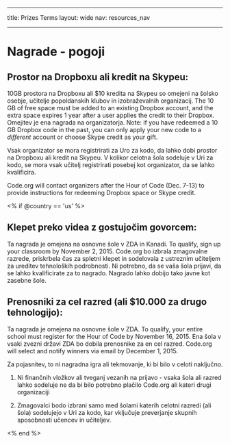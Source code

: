 * * *

title: Prizes Terms layout: wide nav: resources_nav

* * *

# Nagrade - pogoji

## Prostor na Dropboxu ali kredit na Skypeu:

10GB prostora na Dropboxu ali $10 kredita na Skypeu so omejeni na šolsko osebje, učitelje popoldanskih klubov in izobraževalnih organizacij. The 10 GB of free space must be added to an existing Dropbox account, and the extra space expires 1 year after a user applies the credit to their Dropbox. Omejitev je ena nagrada na organizatorja. Note: if you have redeemed a 10 GB Dropbox code in the past, you can only apply your new code to a *different* account or choose Skype credit as your gift.

Vsak organizator se mora registrirati za Uro za kodo, da lahko dobi prostor na Dropboxu ali kredit na Skypeu. V kolikor celotna šola sodeluje v Uri za kodo, se mora vsak učitelj registrirati posebej kot organizator, da se lahko kvalificira.

Code.org will contact organizers after the Hour of Code (Dec. 7-13) to provide instructions for redeeming Dropbox space or Skype credit.

<% if @country == 'us' %>

## Klepet preko videa z gostujočim govorcem:

Ta nagrada je omejena na osnovne šole v ZDA in Kanadi. To qualify, sign up your classroom by November 2, 2015. Code.org bo izbrala zmagovalne razrede, priskrbela čas za spletni klepet in sodelovala z ustreznim učiteljem za ureditev tehnoloških podrobnosti. Ni potrebno, da se vaša šola prijavi, da se lahko kvalificirate za to nagrado. Nagrado lahko dobijo tako javne kot zasebne šole.

## Prenosniki za cel razred (ali $10.000 za drugo tehnologijo):

Ta nagrada je omejena na osnovne šole v ZDA. To qualify, your entire school must register for the Hour of Code by November 16, 2015. Ena šola v vsaki zvezni državi ZDA bo dobila prenosnike za en cel razred. Code.org will select and notify winners via email by December 1, 2015.

Za pojasnitev, to ni nagradna igra ali tekmovanje, ki bi bilo v celoti naključno.

1) Ni finančnih vložkov ali tveganj vezanih na prijavo - vsaka šola ali razred lahko sodeluje ne da bi bilo potrebno plačilo Code.org ali kateri drugi organizaciji

2) Zmagovalci bodo izbrani samo med šolami katerih celotni razredi (ali šola) sodelujejo v Uri za kodo, kar vključuje preverjanje skupnih sposobnosti učencev in učiteljev.

<% end %>